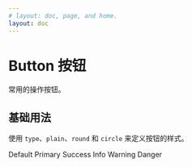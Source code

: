 ```yaml
---
# layout: doc, page, and home.
layout: doc
---
```

# Button 按钮

常用的操作按钮。

## 基础用法
使用 `type`、`plain`、`round` 和 `circle` 来定义按钮的样式。
<script setup>
import ButtonCom from '/.vitepress/theme/components/button.vue'
</script>
<el-row class="mb-4">
  <el-button>Default</el-button>
  <el-button type="primary">Primary</el-button>
  <el-button type="success">Success</el-button>
  <el-button type="info">Info</el-button>
  <el-button type="warning">Warning</el-button>
  <el-button type="danger">Danger</el-button>
</el-row>
<el-row>
  <el-button icon="Search" circle />
  <el-button type="primary" icon="Edit" circle />
  <el-button type="success" icon="Check" circle />
  <el-button type="info" icon="Message" circle />
  <el-button type="warning" icon="Star" circle />
  <el-button type="danger" icon="Delete" circle />
</el-row>
<br />
<ButtonCom />